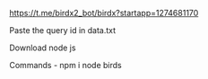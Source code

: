 https://t.me/birdx2_bot/birdx?startapp=1274681170

Paste the query id in data.txt

Download node js

Commands - 
npm i 
node birds

